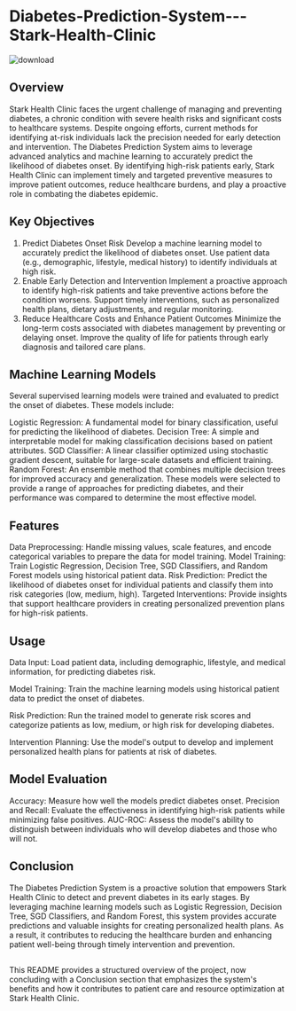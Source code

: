 # Diabetes-Prediction-System---Stark-Health-Clinic

![download](https://github.com/user-attachments/assets/e9a6fc92-c124-4a02-a12b-47ed75144bdb)

## Overview
Stark Health Clinic faces the urgent challenge of managing and preventing diabetes, a chronic condition with severe health risks and significant costs to healthcare systems. Despite ongoing efforts, current methods for identifying at-risk individuals lack the precision needed for early detection and intervention.
The Diabetes Prediction System aims to leverage advanced analytics and machine learning to accurately predict the likelihood of diabetes onset. By identifying high-risk patients early, Stark Health Clinic can implement timely and targeted preventive measures to improve patient outcomes, reduce healthcare burdens, and play a proactive role in combating the diabetes epidemic.

## Key Objectives
1. Predict Diabetes Onset Risk
Develop a machine learning model to accurately predict the likelihood of diabetes onset.
Use patient data (e.g., demographic, lifestyle, medical history) to identify individuals at high risk.
2. Enable Early Detection and Intervention
Implement a proactive approach to identify high-risk patients and take preventive actions before the condition worsens.
Support timely interventions, such as personalized health plans, dietary adjustments, and regular monitoring.
3. Reduce Healthcare Costs and Enhance Patient Outcomes
Minimize the long-term costs associated with diabetes management by preventing or delaying onset.
Improve the quality of life for patients through early diagnosis and tailored care plans.

## Machine Learning Models
Several supervised learning models were trained and evaluated to predict the onset of diabetes. These models include:

Logistic Regression: A fundamental model for binary classification, useful for predicting the likelihood of diabetes.
Decision Tree: A simple and interpretable model for making classification decisions based on patient attributes.
SGD Classifier: A linear classifier optimized using stochastic gradient descent, suitable for large-scale datasets and efficient training.
Random Forest: An ensemble method that combines multiple decision trees for improved accuracy and generalization.
These models were selected to provide a range of approaches for predicting diabetes, and their performance was compared to determine the most effective model.

## Features
Data Preprocessing: Handle missing values, scale features, and encode categorical variables to prepare the data for model training.
Model Training: Train Logistic Regression, Decision Tree, SGD Classifiers, and Random Forest models using historical patient data.
Risk Prediction: Predict the likelihood of diabetes onset for individual patients and classify them into risk categories (low, medium, high).
Targeted Interventions: Provide insights that support healthcare providers in creating personalized prevention plans for high-risk patients.

## Usage
Data Input:
Load patient data, including demographic, lifestyle, and medical information, for predicting diabetes risk.

Model Training:
Train the machine learning models using historical patient data to predict the onset of diabetes.

Risk Prediction:
Run the trained model to generate risk scores and categorize patients as low, medium, or high risk for developing diabetes.

Intervention Planning:
Use the model's output to develop and implement personalized health plans for patients at risk of diabetes.

## Model Evaluation
Accuracy: Measure how well the models predict diabetes onset.
Precision and Recall: Evaluate the effectiveness in identifying high-risk patients while minimizing false positives.
AUC-ROC: Assess the model's ability to distinguish between individuals who will develop diabetes and those who will not.

## Conclusion
The Diabetes Prediction System is a proactive solution that empowers Stark Health Clinic to detect and prevent diabetes in its early stages. By leveraging machine learning models such as Logistic Regression, Decision Tree, SGD Classifiers, and Random Forest, this system provides accurate predictions and valuable insights for creating personalized health plans. As a result, it contributes to reducing the healthcare burden and enhancing patient well-being through timely intervention and prevention.

##
This README provides a structured overview of the project, now concluding with a Conclusion section that emphasizes the system's benefits and how it contributes to patient care and resource optimization at Stark Health Clinic.



